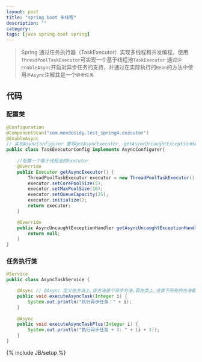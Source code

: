 ```yaml
---
layout: post
title: "spring boot 多线程"
description: ""
category: 
tags: [java spring-boot spring]
---
```


> Spring 通过任务执行器（TaskExecutor）实现多线程和并发编程，使用`ThreadPoolTaskExecutor`可实现一个基于线程池`TaskExecutor`
> 通过`＠EnableAsync`开启对异步任务的支持，并通过在实际执行的`Bean`的方法中使用`＠Async`注解其是一个`异步任务`

## 代码

### 配置类

```java
@Configuration
@ComponentScan("com.meedesidy.test_spring4.executor")
@EnableAsync
// 实现AsyncConfigurer 重写getAsyncExecutor, getAsyncUncaughtExceptionHandler
public class TaskExecutorConfig implements AsyncConfigurer{
    
    //配置一个基于线程池的Executor
	@Override
	public Executor getAsyncExecutor() {
		ThreadPoolTaskExecutor executor = new ThreadPoolTaskExecutor();
		executor.setCorePoolSize(5);
		executor.setMaxPoolSize(10);
		executor.setQueueCapacity(25);
		executor.initialize();
		return executor;
	}

	@Override
	public AsyncUncaughtExceptionHandler getAsyncUncaughtExceptionHandler() {
		return null;
	}
}
```

### 任务执行类

```java
@Service
public class AsyncTaskService {

	@Async // @Async 定义在方法上,该方法是个异步方法,若在类上,该类下所有的方法都是异步方法
	public void executeAsyncTask(Integer i) {
		System.out.println("执行异步任务：" + i);
	}
	
	@Async
	public void executeAsyncTaskPlus(Integer i) {
		System.out.println("执行异步任务 + 1: " + (i + 1));
	}
}

```

{% include JB/setup %}
